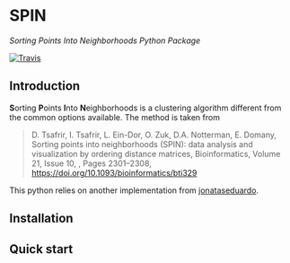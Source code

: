 # SPIN
*Sorting Points Into Neighborhoods Python Package*

[![Travis](https://api.travis-ci.org/otaviocv/spin.svg?branch=master)](https://travis-ci.org/otaviocv/spin)

## Introduction

**S**orting **P**oints **I**nto **N**eighborhoods is a clustering algorithm
different from the common options available. The method is taken from 

> D. Tsafrir, I. Tsafrir, L. Ein-Dor, O. Zuk, D.A. Notterman, E. Domany, Sorting
> points into neighborhoods (SPIN): data analysis and visualization by ordering
> distance matrices, Bioinformatics, Volume 21, Issue 10, , Pages 2301–2308,
> https://doi.org/10.1093/bioinformatics/bti329

This python relies on another implementation from
[jonataseduardo](https://github.com/jonataseduardo/SPIN).

## Installation


## Quick start

